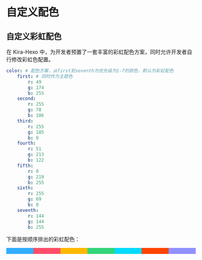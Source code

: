 # 自定义配色

## 自定义彩虹配色
在 Kira-Hexo 中，为开发者预置了一套丰富的彩虹配色方案，同时允许开发者自行修改彩虹色配置。

```yaml
color: # 配色方案，从first到seventh为优先级为1-7的颜色，默认为彩虹配色
    first: # 同时作为主题色
        r: 49
        g: 174
        b: 255
    second:
        r: 255
        g: 78
        b: 106
    third:
        r: 255
        g: 185
        b: 0
    fourth:
        r: 51
        g: 213
        b: 122
    fifth:
        r: 0
        g: 219
        b: 255
    sixth:
        r: 255
        g: 69
        b: 0
    seventh:
        r: 144
        g: 144
        b: 255
```

下面是按顺序排出的彩虹配色：

<div style="width: 100%; display: flex;">
    <div style="width: 100%; height: 1rem; background: rgb(49, 174, 255);"></div>
    <div style="width: 100%; height: 1rem; background: rgb(255, 78, 106);"></div>
    <div style="width: 100%; height: 1rem; background: rgb(255, 185, 0);"></div>
    <div style="width: 100%; height: 1rem; background: rgb(51, 213, 122);"></div>
    <div style="width: 100%; height: 1rem; background: rgb(0, 219, 255);"></div>
    <div style="width: 100%; height: 1rem; background: rgb(255, 69, 0);"></div>
    <div style="width: 100%; height: 1rem; background: rgb(144, 144, 255);"></div>
</div>
